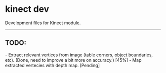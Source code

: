 kinect dev
==========
<p>Development files for Kinect module.</p>

<hr>

<h2>TODO:</h2>
- Extract relevant vertices from image (table corners, object boundaries, etc). (Done, need to improve a bit more on accuracy.) [45%]
- Map extracted vertecies with depth map. [Pending]
